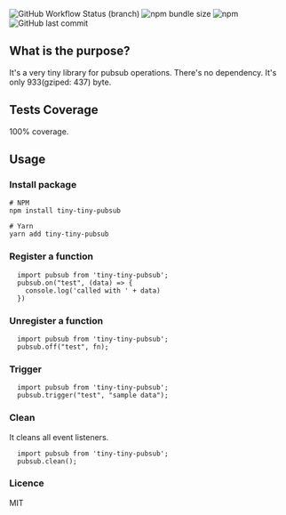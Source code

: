 ![GitHub Workflow Status (branch)](https://img.shields.io/github/workflow/status/ivanfuzuli/tiny-tiny-pubsub/Release/main)
![npm bundle size](https://img.shields.io/bundlephobia/min/tiny-tiny-pubsub)
![npm](https://img.shields.io/npm/v/tiny-tiny-pubsub)
![GitHub last commit](https://img.shields.io/github/last-commit/ivanfuzuli/tiny-tiny-pubsub)

## What is the purpose?

It's a very tiny library for pubsub operations. There's no dependency. It's only 933(gziped: 437) byte.

## Tests Coverage

100% coverage.

## Usage

### Install package

```
# NPM
npm install tiny-tiny-pubsub

# Yarn
yarn add tiny-tiny-pubsub
```

### Register a function

```
  import pubsub from 'tiny-tiny-pubsub';
  pubsub.on("test", (data) => {
    console.log('called with ' + data)
  })
```

### Unregister a function

```
  import pubsub from 'tiny-tiny-pubsub';
  pubsub.off("test", fn);
```

### Trigger

```
  import pubsub from 'tiny-tiny-pubsub';
  pubsub.trigger("test", "sample data");
```

### Clean

It cleans all event listeners.

```
  import pubsub from 'tiny-tiny-pubsub';
  pubsub.clean();
```

### Licence

MIT
